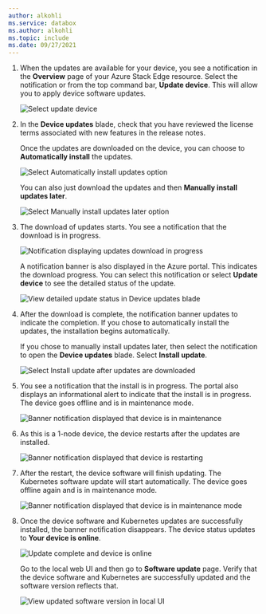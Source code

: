 ```yaml
---
author: alkohli
ms.service: databox
ms.author: alkohli
ms.topic: include
ms.date: 09/27/2021
---
```




1. When the updates are available for your device, you see a notification in the **Overview** page of your Azure Stack Edge resource. Select the notification or from the top command bar, **Update device**. This will allow you to apply device software updates.

    ![Select update device](media/azure-stack-edge-install-2110-updates/install-updates-portal-1.png)

2. In the **Device updates** blade, check that you have reviewed the license terms associated with new features in the release notes.

    Once the updates are downloaded on the device, you can choose to **Automatically install** the updates. 

    ![Select Automatically install updates option](media/azure-stack-edge-install-2110-updates/install-updates-portal-2.png)    

    You can also just download the updates and then **Manually install updates later**.

    ![Select Manually install updates later option](media/azure-stack-edge-install-2110-updates/install-updates-portal-3.png)

3. The download of updates starts. You see a notification that the download is in progress.

    ![Notification displaying updates download in progress](media/azure-stack-edge-install-2110-updates/install-updates-portal-4.png)

    A notification banner is also displayed in the Azure portal. This indicates the download progress. You can select this notification or select **Update device** to see the detailed status of the update.

    ![View detailed update status in Device updates blade](media/azure-stack-edge-install-2110-updates/install-updates-portal-5.png)


4. After the download is complete, the notification banner updates to indicate the completion. If you chose to automatically install the updates, the installation begins automatically.

    If you chose to manually install updates later, then select the notification to open the **Device updates** blade. Select **Install update**.
 
    ![Select Install update after updates are downloaded](media/azure-stack-edge-install-2110-updates/install-updates-portal-6.png)
 
5. You see a notification that the install is in progress. The portal also displays an informational alert to indicate that the install is in progress. The device goes offline and is in maintenance mode.
   
    ![Banner notification displayed that device is in maintenance ](media/azure-stack-edge-install-2110-updates/install-updates-portal-7.png)

6. As this is a 1-node device, the device restarts after the updates are installed. 

    ![Banner notification displayed that device is restarting](media/azure-stack-edge-install-2110-updates/install-updates-portal-8.png)

7. After the restart, the device software will finish updating. The Kubernetes software update will start automatically. The device goes offline again and is in maintenance mode.

    ![Banner notification displayed that device is in maintenance mode](media/azure-stack-edge-install-2110-updates/install-updates-portal-9.png)   


8. Once the device software and Kubernetes updates are successfully installed, the banner notification disappears. The device status updates to **Your device is online**. 

    ![Update complete and device is online](media/azure-stack-edge-install-2110-updates/install-updates-portal-10.png)

    Go to the local web UI and then go to **Software update** page. Verify that the device software and Kubernetes are successfully updated and the software version reflects that.

    ![View updated software version in local UI](media/azure-stack-edge-install-2110-updates/install-updates-portal-11.png)


